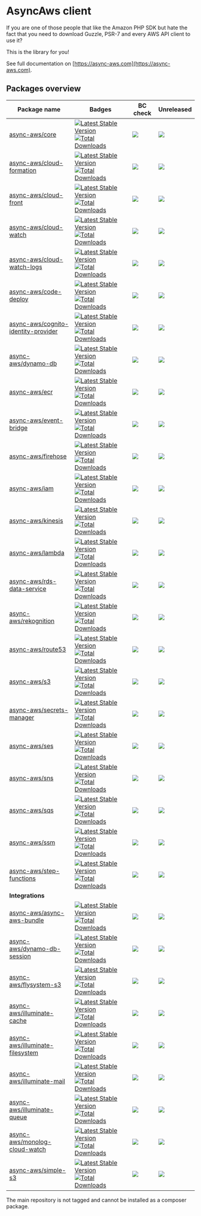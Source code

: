 # AsyncAws client

If you are one of those people that like the Amazon PHP SDK but hate the fact that you need to download Guzzle, PSR-7 and every AWS API client to use it?

This is the library for you!

See full documentation on [https://async-aws.com](https://async-aws.com).

## Packages overview

| Package name                                                                                  | Badges                                                                                                                                                                                                                                                                                                                             | BC check                                                                                                                                                                       | Unreleased
| --------------------------------------------------------------------------------------------- | ---------------------------------------------------------------------------------------------------------------------------------------------------------------------------------------------------------------------------------------------------------------------------------------------------------------------------------- | ------------------------------------------------------------------------------------------------------------------------------------------------------------------------------ | -------------------------------|
| [async-aws/core](https://github.com/async-aws/core)                                           | [![Latest Stable Version](https://poser.pugx.org/async-aws/core/v/stable)](https://packagist.org/packages/async-aws/core)                                           [![Total Downloads](https://poser.pugx.org/async-aws/core/downloads)](https://packagist.org/packages/async-aws/core)                                           | [![](https://github.com/async-aws/core/workflows/BC%20Check/badge.svg?branch=master)](https://github.com/async-aws/core/actions)                                               | [![](https://async-aws-pr.github.io/commits-since-release-counter/core.svg)](https://github.com/async-aws/core/releases)
| [async-aws/cloud-formation](https://github.com/async-aws/cloud-formation)                     | [![Latest Stable Version](https://poser.pugx.org/async-aws/cloud-formation/v/stable)](https://packagist.org/packages/async-aws/cloud-formation)                     [![Total Downloads](https://poser.pugx.org/async-aws/cloud-formation/downloads)](https://packagist.org/packages/async-aws/cloud-formation)                     | [![](https://github.com/async-aws/cloud-formation/workflows/BC%20Check/badge.svg?branch=master)](https://github.com/async-aws/cloud-formation/actions)                         | [![](https://async-aws-pr.github.io/commits-since-release-counter/cloud-formation.svg)](https://github.com/async-aws/cloud-formation/releases)
| [async-aws/cloud-front](https://github.com/async-aws/cloud-front)                             | [![Latest Stable Version](https://poser.pugx.org/async-aws/cloud-front/v/stable)](https://packagist.org/packages/async-aws/cloud-front)                             [![Total Downloads](https://poser.pugx.org/async-aws/cloud-front/downloads)](https://packagist.org/packages/async-aws/cloud-front)                             | [![](https://github.com/async-aws/cloud-front/workflows/BC%20Check/badge.svg?branch=master)](https://github.com/async-aws/cloud-front/actions)                                 | [![](https://async-aws-pr.github.io/commits-since-release-counter/cloud-front.svg)](https://github.com/async-aws/cloud-front/releases)
| [async-aws/cloud-watch](https://github.com/async-aws/cloud-watch)                             | [![Latest Stable Version](https://poser.pugx.org/async-aws/cloud-watch/v/stable)](https://packagist.org/packages/async-aws/cloud-watch)                             [![Total Downloads](https://poser.pugx.org/async-aws/cloud-watch/downloads)](https://packagist.org/packages/async-aws/cloud-watch)                             | [![](https://github.com/async-aws/cloud-watch/workflows/BC%20Check/badge.svg?branch=master)](https://github.com/async-aws/cloud-watch/actions)                                 | [![](https://async-aws-pr.github.io/commits-since-release-counter/cloud-watch.svg)](https://github.com/async-aws/cloud-watch/releases)
| [async-aws/cloud-watch-logs](https://github.com/async-aws/cloud-watch-logs)                   | [![Latest Stable Version](https://poser.pugx.org/async-aws/cloud-watch-logs/v/stable)](https://packagist.org/packages/async-aws/cloud-watch-logs)                   [![Total Downloads](https://poser.pugx.org/async-aws/cloud-watch-logs/downloads)](https://packagist.org/packages/async-aws/cloud-watch-logs)                   | [![](https://github.com/async-aws/cloud-watch-logs/workflows/BC%20Check/badge.svg?branch=master)](https://github.com/async-aws/cloud-watch-logs/actions)                       | [![](https://async-aws-pr.github.io/commits-since-release-counter/cloud-watch-logs.svg)](https://github.com/async-aws/cloud-watch-logs/releases)
| [async-aws/code-deploy](https://github.com/async-aws/code-deploy)                             | [![Latest Stable Version](https://poser.pugx.org/async-aws/code-deploy/v/stable)](https://packagist.org/packages/async-aws/code-deploy)                             [![Total Downloads](https://poser.pugx.org/async-aws/code-deploy/downloads)](https://packagist.org/packages/async-aws/code-deploy)                             | [![](https://github.com/async-aws/code-deploy/workflows/BC%20Check/badge.svg?branch=master)](https://github.com/async-aws/code-deploy/actions)                                 | [![](https://async-aws-pr.github.io/commits-since-release-counter/code-deploy.svg)](https://github.com/async-aws/code-deploy/releases)
| [async-aws/cognito-identity-provider](https://github.com/async-aws/cognito-identity-provider) | [![Latest Stable Version](https://poser.pugx.org/async-aws/cognito-identity-provider/v/stable)](https://packagist.org/packages/async-aws/cognito-identity-provider) [![Total Downloads](https://poser.pugx.org/async-aws/cognito-identity-provider/downloads)](https://packagist.org/packages/async-aws/cognito-identity-provider) | [![](https://github.com/async-aws/cognito-identity-provider/workflows/BC%20Check/badge.svg?branch=master)](https://github.com/async-aws/cognito-identity-provider/actions)     | [![](https://async-aws-pr.github.io/commits-since-release-counter/cognito-identity-provider.svg)](https://github.com/async-aws/cognito-identity-provider/releases)
| [async-aws/dynamo-db](https://github.com/async-aws/dynamo-db)                                 | [![Latest Stable Version](https://poser.pugx.org/async-aws/dynamo-db/v/stable)](https://packagist.org/packages/async-aws/dynamo-db)                                 [![Total Downloads](https://poser.pugx.org/async-aws/dynamo-db/downloads)](https://packagist.org/packages/async-aws/dynamo-db)                                 | [![](https://github.com/async-aws/dynamo-db/workflows/BC%20Check/badge.svg?branch=master)](https://github.com/async-aws/dynamo-db/actions)                                     | [![](https://async-aws-pr.github.io/commits-since-release-counter/dynamo-db.svg)](https://github.com/async-aws/dynamo-db/releases)
| [async-aws/ecr](https://github.com/async-aws/ecr)                                             | [![Latest Stable Version](https://poser.pugx.org/async-aws/ecr/v/stable)](https://packagist.org/packages/async-aws/ecr)                                             [![Total Downloads](https://poser.pugx.org/async-aws/ecr/downloads)](https://packagist.org/packages/async-aws/ecr)                                             | [![](https://github.com/async-aws/ecr/workflows/BC%20Check/badge.svg?branch=master)](https://github.com/async-aws/ecr/actions)                                                 | [![](https://async-aws-pr.github.io/commits-since-release-counter/ecr.svg)](https://github.com/async-aws/ecr/releases)
| [async-aws/event-bridge](https://github.com/async-aws/event-bridge)                           | [![Latest Stable Version](https://poser.pugx.org/async-aws/event-bridge/v/stable)](https://packagist.org/packages/async-aws/event-bridge)                           [![Total Downloads](https://poser.pugx.org/async-aws/event-bridge/downloads)](https://packagist.org/packages/async-aws/event-bridge)                           | [![](https://github.com/async-aws/event-bridge/workflows/BC%20Check/badge.svg?branch=master)](https://github.com/async-aws/event-bridge/actions)                               | [![](https://async-aws-pr.github.io/commits-since-release-counter/event-bridge.svg)](https://github.com/async-aws/event-bridge/releases)
| [async-aws/firehose](https://github.com/async-aws/firehose)                                   | [![Latest Stable Version](https://poser.pugx.org/async-aws/firehose/v/stable)](https://packagist.org/packages/async-aws/firehose)                                   [![Total Downloads](https://poser.pugx.org/async-aws/firehose/downloads)](https://packagist.org/packages/async-aws/firehose)                                   | [![](https://github.com/async-aws/firehose/workflows/BC%20Check/badge.svg?branch=master)](https://github.com/async-aws/firehose/actions)                                       | [![](https://async-aws-pr.github.io/commits-since-release-counter/firehose.svg)](https://github.com/async-aws/firehose/releases)
| [async-aws/iam](https://github.com/async-aws/iam)                                             | [![Latest Stable Version](https://poser.pugx.org/async-aws/iam/v/stable)](https://packagist.org/packages/async-aws/iam)                                             [![Total Downloads](https://poser.pugx.org/async-aws/iam/downloads)](https://packagist.org/packages/async-aws/iam)                                             | [![](https://github.com/async-aws/iam/workflows/BC%20Check/badge.svg?branch=master)](https://github.com/async-aws/iam/actions)                                                 | [![](https://async-aws-pr.github.io/commits-since-release-counter/iam.svg)](https://github.com/async-aws/iam/releases)
| [async-aws/kinesis](https://github.com/async-aws/kinesis)                                       | [![Latest Stable Version](https://poser.pugx.org/async-aws/kinesis/v/stable)](https://packagist.org/packages/async-aws/kinesis)                                       [![Total Downloads](https://poser.pugx.org/async-aws/kinesis/downloads)](https://packagist.org/packages/async-aws/kinesis)                                       | [![](https://github.com/async-aws/kinesis/workflows/BC%20Check/badge.svg?branch=master)](https://github.com/async-aws/kinesisactions)                                           | [![](https://async-aws-pr.github.io/commits-since-release-counter/kinesis.svg)](https://github.com/async-aws/kinesis/releases)
| [async-aws/lambda](https://github.com/async-aws/lambda)                                       | [![Latest Stable Version](https://poser.pugx.org/async-aws/lambda/v/stable)](https://packagist.org/packages/async-aws/lambda)                                       [![Total Downloads](https://poser.pugx.org/async-aws/lambda/downloads)](https://packagist.org/packages/async-aws/lambda)                                       | [![](https://github.com/async-aws/lambda/workflows/BC%20Check/badge.svg?branch=master)](https://github.com/async-aws/lambda/actions)                                           | [![](https://async-aws-pr.github.io/commits-since-release-counter/lambda.svg)](https://github.com/async-aws/lambda/releases)
| [async-aws/rds-data-service](https://github.com/async-aws/rds-data-service)                   | [![Latest Stable Version](https://poser.pugx.org/async-aws/rds-data-service/v/stable)](https://packagist.org/packages/async-aws/rds-data-service)                   [![Total Downloads](https://poser.pugx.org/async-aws/rds-data-service/downloads)](https://packagist.org/packages/async-aws/rds-data-service)                   | [![](https://github.com/async-aws/rds-data-service/workflows/BC%20Check/badge.svg?branch=master)](https://github.com/async-aws/rds-data-service/actions)                       | [![](https://async-aws-pr.github.io/commits-since-release-counter/rds-data-service.svg)](https://github.com/async-aws/rds-data-service/releases)
| [async-aws/rekognition](https://github.com/async-aws/rekognition)                             | [![Latest Stable Version](https://poser.pugx.org/async-aws/rekognition/v/stable)](https://packagist.org/packages/async-aws/rekognition)                             [![Total Downloads](https://poser.pugx.org/async-aws/rekognition/downloads)](https://packagist.org/packages/async-aws/rekognition)                             | [![](https://github.com/async-aws/rekognition/workflows/BC%20Check/badge.svg?branch=master)](https://github.com/async-aws/rekognition/actions)                                 | [![](https://async-aws-pr.github.io/commits-since-release-counter/rekognition.svg)](https://github.com/async-aws/rekognition/releases)
| [async-aws/route53](https://github.com/async-aws/route53)                                     | [![Latest Stable Version](https://poser.pugx.org/async-aws/route53/v/stable)](https://packagist.org/packages/async-aws/route53)                                     [![Total Downloads](https://poser.pugx.org/async-aws/route53/downloads)](https://packagist.org/packages/async-aws/route53)                                     | [![](https://github.com/async-aws/route53/workflows/BC%20Check/badge.svg?branch=master)](https://github.com/async-aws/route53/actions)                                         | [![](https://async-aws-pr.github.io/commits-since-release-counter/route53.svg)](https://github.com/async-aws/route53/releases)
| [async-aws/s3](https://github.com/async-aws/s3)                                               | [![Latest Stable Version](https://poser.pugx.org/async-aws/s3/v/stable)](https://packagist.org/packages/async-aws/s3)                                               [![Total Downloads](https://poser.pugx.org/async-aws/s3/downloads)](https://packagist.org/packages/async-aws/s3)                                               | [![](https://github.com/async-aws/s3/workflows/BC%20Check/badge.svg?branch=master)](https://github.com/async-aws/s3/actions)                                                   | [![](https://async-aws-pr.github.io/commits-since-release-counter/s3.svg)](https://github.com/async-aws/s3/releases)
| [async-aws/secrets-manager](https://github.com/async-aws/secrets-manager)                     | [![Latest Stable Version](https://poser.pugx.org/async-aws/secrets-manager/v/stable)](https://packagist.org/packages/async-aws/secrets-manager)                     [![Total Downloads](https://poser.pugx.org/async-aws/secrets-manager/downloads)](https://packagist.org/packages/async-aws/secrets-manager)                     | [![](https://github.com/async-aws/secrets-manager/workflows/BC%20Check/badge.svg?branch=master)](https://github.com/async-aws/secrets-manager/actions)                         | [![](https://async-aws-pr.github.io/commits-since-release-counter/secrets-manager.svg)](https://github.com/async-aws/secrets-manager/releases)
| [async-aws/ses](https://github.com/async-aws/ses)                                             | [![Latest Stable Version](https://poser.pugx.org/async-aws/ses/v/stable)](https://packagist.org/packages/async-aws/ses)                                             [![Total Downloads](https://poser.pugx.org/async-aws/ses/downloads)](https://packagist.org/packages/async-aws/ses)                                             | [![](https://github.com/async-aws/ses/workflows/BC%20Check/badge.svg?branch=master)](https://github.com/async-aws/ses/actions)                                                 | [![](https://async-aws-pr.github.io/commits-since-release-counter/ses.svg)](https://github.com/async-aws/ses/releases)
| [async-aws/sns](https://github.com/async-aws/sns)                                             | [![Latest Stable Version](https://poser.pugx.org/async-aws/sns/v/stable)](https://packagist.org/packages/async-aws/sns)                                             [![Total Downloads](https://poser.pugx.org/async-aws/sns/downloads)](https://packagist.org/packages/async-aws/sns)                                             | [![](https://github.com/async-aws/sns/workflows/BC%20Check/badge.svg?branch=master)](https://github.com/async-aws/sns/actions)                                                 | [![](https://async-aws-pr.github.io/commits-since-release-counter/sns.svg)](https://github.com/async-aws/sns/releases)
| [async-aws/sqs](https://github.com/async-aws/sqs)                                             | [![Latest Stable Version](https://poser.pugx.org/async-aws/sqs/v/stable)](https://packagist.org/packages/async-aws/sqs)                                             [![Total Downloads](https://poser.pugx.org/async-aws/sqs/downloads)](https://packagist.org/packages/async-aws/sqs)                                             | [![](https://github.com/async-aws/sqs/workflows/BC%20Check/badge.svg?branch=master)](https://github.com/async-aws/sqs/actions)                                                 | [![](https://async-aws-pr.github.io/commits-since-release-counter/sqs.svg)](https://github.com/async-aws/sqs/releases)
| [async-aws/ssm](https://github.com/async-aws/ssm)                                             | [![Latest Stable Version](https://poser.pugx.org/async-aws/ssm/v/stable)](https://packagist.org/packages/async-aws/ssm)                                             [![Total Downloads](https://poser.pugx.org/async-aws/ssm/downloads)](https://packagist.org/packages/async-aws/ssm)                                             | [![](https://github.com/async-aws/ssm/workflows/BC%20Check/badge.svg?branch=master)](https://github.com/async-aws/ssm/actions)                                                 | [![](https://async-aws-pr.github.io/commits-since-release-counter/ssm.svg)](https://github.com/async-aws/ssm/releases)
| [async-aws/step-functions](https://github.com/async-aws/step-functions)                       | [![Latest Stable Version](https://poser.pugx.org/async-aws/step-functions/v/stable)](https://packagist.org/packages/async-aws/step-functions)                       [![Total Downloads](https://poser.pugx.org/async-aws/step-functions/downloads)](https://packagist.org/packages/async-aws/step-functions)                       | [![](https://github.com/async-aws/step-functions/workflows/BC%20Check/badge.svg?branch=master)](https://github.com/async-aws/step-functions/actions)                           | [![](https://async-aws-pr.github.io/commits-since-release-counter/step-functions.svg)](https://github.com/async-aws/ssm/releases)
| **Integrations** | | | |
| [async-aws/async-aws-bundle](https://github.com/async-aws/symfony-bundle)                     | [![Latest Stable Version](https://poser.pugx.org/async-aws/async-aws-bundle/v/stable)](https://packagist.org/packages/async-aws/async-aws-bundle)                   [![Total Downloads](https://poser.pugx.org/async-aws/async-aws-bundle/downloads)](https://packagist.org/packages/async-aws/async-aws-bundle)                   | [![](https://github.com/async-aws/symfony-bundle/workflows/BC%20Check/badge.svg?branch=master)](https://github.com/async-aws/symfony-bundle/actions)                           | [![](https://async-aws-pr.github.io/commits-since-release-counter/symfony-bundle.svg)](https://github.com/async-aws/symfony-bundle/releases)
| [async-aws/dynamo-db-session](https://github.com/async-aws/dynamo-db-session)                 | [![Latest Stable Version](https://poser.pugx.org/async-aws/dynamo-db-session/v/stable)](https://packagist.org/packages/async-aws/dynamo-db-session)                 [![Total Downloads](https://poser.pugx.org/async-aws/dynamo-db-session/downloads)](https://packagist.org/packages/async-aws/dynamo-db-session)                 | [![](https://github.com/async-aws/dynamo-db-session/workflows/BC%20Check/badge.svg?branch=master)](https://github.com/async-aws/dynamo-db-session/actions)                     | [![](https://async-aws-pr.github.io/commits-since-release-counter/dynamo-db-session.svg)](https://github.com/async-aws/dynamo-db-session/releases)
| [async-aws/flysystem-s3](https://github.com/async-aws/flysystem-s3)                           | [![Latest Stable Version](https://poser.pugx.org/async-aws/flysystem-s3/v/stable)](https://packagist.org/packages/async-aws/flysystem-s3)                           [![Total Downloads](https://poser.pugx.org/async-aws/flysystem-s3/downloads)](https://packagist.org/packages/async-aws/flysystem-s3)                           | [![](https://github.com/async-aws/flysystem-s3/workflows/BC%20Check/badge.svg?branch=master)](https://github.com/async-aws/flysystem-s3/actions)                               | [![](https://async-aws-pr.github.io/commits-since-release-counter/flysystem-s3.svg)](https://github.com/async-aws/flysystem-s3/releases)
| [async-aws/illuminate-cache](https://github.com/async-aws/illuminate-cache)                   | [![Latest Stable Version](https://poser.pugx.org/async-aws/illuminate-cache/v/stable)](https://packagist.org/packages/async-aws/illuminate-cache)                   [![Total Downloads](https://poser.pugx.org/async-aws/illuminate-cache/downloads)](https://packagist.org/packages/async-aws/illuminate-cache)                   | [![](https://github.com/async-aws/illuminate-cache/workflows/BC%20Check/badge.svg?branch=master)](https://github.com/async-aws/illuminate-cache/actions)                       | [![](https://async-aws-pr.github.io/commits-since-release-counter/illuminate-cache.svg)](https://github.com/async-aws/illuminate-cache/releases)
| [async-aws/illuminate-filesystem](https://github.com/async-aws/illuminate-filesystem)         | [![Latest Stable Version](https://poser.pugx.org/async-aws/illuminate-filesystem/v/stable)](https://packagist.org/packages/async-aws/illuminate-filesystem)         [![Total Downloads](https://poser.pugx.org/async-aws/illuminate-filesystem/downloads)](https://packagist.org/packages/async-aws/illuminate-filesystem)         | [![](https://github.com/async-aws/illuminate-filesystem/workflows/BC%20Check/badge.svg?branch=master)](https://github.com/async-aws/illuminate-filesystem/actions)             | [![](https://async-aws-pr.github.io/commits-since-release-counter/illuminate-filesystem.svg)](https://github.com/async-aws/illuminate-filesystem/releases)
| [async-aws/illuminate-mail](https://github.com/async-aws/illuminate-mail)                     | [![Latest Stable Version](https://poser.pugx.org/async-aws/illuminate-mail/v/stable)](https://packagist.org/packages/async-aws/illuminate-mail)                     [![Total Downloads](https://poser.pugx.org/async-aws/illuminate-mail/downloads)](https://packagist.org/packages/async-aws/illuminate-mail)                     | [![](https://github.com/async-aws/illuminate-mail/workflows/BC%20Check/badge.svg?branch=master)](https://github.com/async-aws/illuminate-mail/actions)                         | [![](https://async-aws-pr.github.io/commits-since-release-counter/illuminate-mail.svg)](https://github.com/async-aws/illuminate-mail/releases)
| [async-aws/illuminate-queue](https://github.com/async-aws/illuminate-queue)                   | [![Latest Stable Version](https://poser.pugx.org/async-aws/illuminate-queue/v/stable)](https://packagist.org/packages/async-aws/illuminate-queue)                   [![Total Downloads](https://poser.pugx.org/async-aws/illuminate-queue/downloads)](https://packagist.org/packages/async-aws/illuminate-queue)                   | [![](https://github.com/async-aws/illuminate-queue/workflows/BC%20Check/badge.svg?branch=master)](https://github.com/async-aws/illuminate-queue/actions)                       | [![](https://async-aws-pr.github.io/commits-since-release-counter/illuminate-queue.svg)](https://github.com/async-aws/illuminate-queue/releases)
| [async-aws/monolog-cloud-watch](https://github.com/async-aws/monolog-cloud-watch)             | [![Latest Stable Version](https://poser.pugx.org/async-aws/monolog-cloud-watch/v/stable)](https://packagist.org/packages/async-aws/monolog-cloud-watch)             [![Total Downloads](https://poser.pugx.org/async-aws/monolog-cloud-watch/downloads)](https://packagist.org/packages/async-aws/monolog-cloud-watch)             | [![](https://github.com/async-aws/monolog-cloud-watch/workflows/BC%20Check/badge.svg?branch=master)](https://github.com/async-aws/monolog-cloud-watch/actions)                 | [![](https://async-aws-pr.github.io/commits-since-release-counter/monolog-cloud-watch.svg)](https://github.com/async-aws/monolog-cloud-watch/releases)
| [async-aws/simple-s3](https://github.com/async-aws/simple-s3)                                 | [![Latest Stable Version](https://poser.pugx.org/async-aws/simple-s3/v/stable)](https://packagist.org/packages/async-aws/simple-s3)                                 [![Total Downloads](https://poser.pugx.org/async-aws/simple-s3/downloads)](https://packagist.org/packages/async-aws/simple-s3)                                 | [![](https://github.com/async-aws/simple-s3/workflows/BC%20Check/badge.svg?branch=master)](https://github.com/async-aws/simple-s3/actions)                                     | [![](https://async-aws-pr.github.io/commits-since-release-counter/simple-s3.svg)](https://github.com/async-aws/simple-s3/releases)

The main repository is not tagged and cannot be installed as a composer package.
